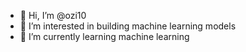 - 👋 Hi, I’m @ozi10
- 👀 I’m interested in building machine learning models
- 🌱 I’m currently learning machine learning

